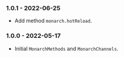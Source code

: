 ### 1.0.1 - 2022-06-25
- Add method `monarch.hotReload`.

### 1.0.0 - 2022-05-17
- Initial `MonarchMethods` and `MonarchChannels`.
